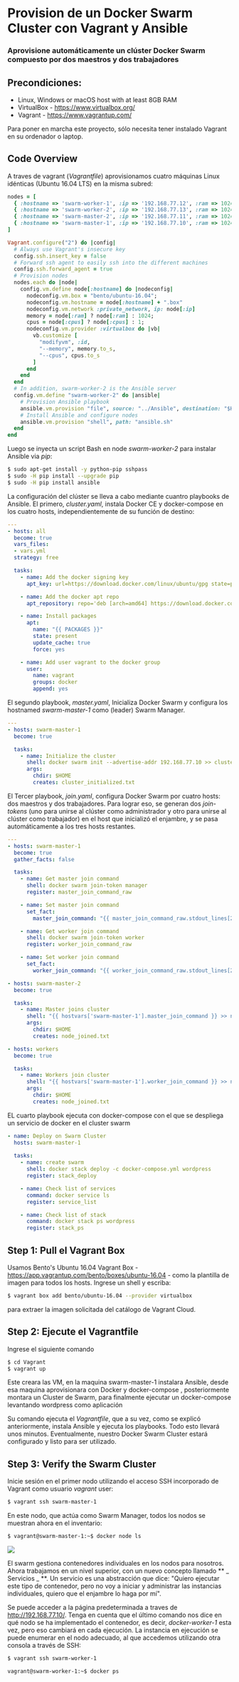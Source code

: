 #  Provision de un Docker Swarm Cluster con Vagrant y Ansible

### Aprovisione automáticamente un clúster Docker Swarm compuesto por dos maestros y dos trabajadores

## Precondiciones:

* Linux, Windows or macOS host with at least 8GB RAM
* VirtualBox - https://www.virtualbox.org/
* Vagrant - https://www.vagrantup.com/

Para poner en marcha este proyecto, sólo necesita tener instalado Vagrant en su ordenador o laptop.


## Code Overview

A traves de vagrant (_Vagrantfile_) aprovisionamos cuatro máquinas Linux idénticas (Ubuntu 16.04 LTS) en la misma subred:


```ruby
nodes = [
  { :hostname => 'swarm-worker-1', :ip => '192.168.77.12', :ram => 1024, :cpus => 1 },
  { :hostname => 'swarm-worker-2', :ip => '192.168.77.13', :ram => 1024, :cpus => 1 },
  { :hostname => 'swarm-master-2', :ip => '192.168.77.11', :ram => 1024, :cpus => 1 },
  { :hostname => 'swarm-master-1', :ip => '192.168.77.10', :ram => 1024, :cpus => 1 }
]

Vagrant.configure("2") do |config|
  # Always use Vagrant's insecure key
  config.ssh.insert_key = false
  # Forward ssh agent to easily ssh into the different machines
  config.ssh.forward_agent = true
  # Provision nodes
  nodes.each do |node|
    config.vm.define node[:hostname] do |nodeconfig|
      nodeconfig.vm.box = "bento/ubuntu-16.04";
      nodeconfig.vm.hostname = node[:hostname] + ".box"
      nodeconfig.vm.network :private_network, ip: node[:ip]
      memory = node[:ram] ? node[:ram] : 1024;
      cpus = node[:cpus] ? node[:cpus] : 1;
      nodeconfig.vm.provider :virtualbox do |vb|
        vb.customize [
          "modifyvm", :id,
          "--memory", memory.to_s,
          "--cpus", cpus.to_s
        ]
      end
    end
  end
  # In addition, swarm-worker-2 is the Ansible server
  config.vm.define "swarm-worker-2" do |ansible|
    # Provision Ansible playbook
    ansible.vm.provision "file", source: "../Ansible", destination: "$HOME"
    # Install Ansible and configure nodes
    ansible.vm.provision "shell", path: "ansible.sh"
  end
end
```

Luego se inyecta un script Bash en node _swarm-worker-2_ para  instalar Ansible via _pip_:

```sh
$ sudo apt-get install -y python-pip sshpass
$ sudo -H pip install --upgrade pip
$ sudo -H pip install ansible
```

La configuración del clúster se lleva a cabo mediante cuantro playbooks de Ansible. El primero, _cluster.yaml_, instala Docker CE  y docker-compose en los cuatro hosts, independientemente de su función de destino:

```yaml
---
- hosts: all
  become: true
  vars_files:
  - vars.yml
  strategy: free

  tasks:
    - name: Add the docker signing key
      apt_key: url=https://download.docker.com/linux/ubuntu/gpg state=present

    - name: Add the docker apt repo
      apt_repository: repo='deb [arch=amd64] https://download.docker.com/linux/ubuntu xenial stable' state=present

    - name: Install packages
      apt:
        name: "{{ PACKAGES }}"
        state: present
        update_cache: true
        force: yes

    - name: Add user vagrant to the docker group
      user:
        name: vagrant
        groups: docker
        append: yes
```

El segundo playbook, _master.yaml_, Inicializa Docker Swarm y configura los hostnamed _swarm-master-1_ como  (leader) Swarm Manager.

```yaml
---
- hosts: swarm-master-1
  become: true

  tasks:
    - name: Initialize the cluster
      shell: docker swarm init --advertise-addr 192.168.77.10 >> cluster_initialized.txt
      args:
        chdir: $HOME
        creates: cluster_initialized.txt
```

El Tercer playbook, _join.yaml_, configura Docker Swarm por cuatro hosts: dos maestros  y dos trabajadores. Para lograr eso, se generan dos _join-tokens_ (uno para unirse al clúster como administrador y otro para unirse al clúster como trabajador) en el host que inicializó el enjambre, y se pasa automáticamente a los tres hosts restantes.
```yaml
---
- hosts: swarm-master-1
  become: true
  gather_facts: false

  tasks:
    - name: Get master join command
      shell: docker swarm join-token manager
      register: master_join_command_raw

    - name: Set master join command
      set_fact:
        master_join_command: "{{ master_join_command_raw.stdout_lines[2] }}"

    - name: Get worker join command
      shell: docker swarm join-token worker
      register: worker_join_command_raw

    - name: Set worker join command
      set_fact:
        worker_join_command: "{{ worker_join_command_raw.stdout_lines[2] }}"

- hosts: swarm-master-2
  become: true

  tasks:
    - name: Master joins cluster
      shell: "{{ hostvars['swarm-master-1'].master_join_command }} >> node_joined.txt"
      args:
        chdir: $HOME
        creates: node_joined.txt

- hosts: workers
  become: true

  tasks:
    - name: Workers join cluster
      shell: "{{ hostvars['swarm-master-1'].worker_join_command }} >> node_joined.txt"
      args:
        chdir: $HOME
        creates: node_joined.txt
```

EL cuarto playbook ejecuta con docker-compose con el que se despliega un servicio de docker en el cluster swarm


```yaml
- name: Deploy on Swarm Cluster
  hosts: swarm-master-1
  
  tasks: 
    - name: create swarm
      shell: docker stack deploy -c docker-compose.yml wordpress
      register: stack_deploy

    - name: Check list of services
      command: docker service ls
      register: service_list

    - name: Check list of stack
      command: docker stack ps wordpress
      register: stack_ps


```

## Step 1: Pull el Vagrant Box

Usamos Bento's Ubuntu 16.04 Vagrant Box - https://app.vagrantup.com/bento/boxes/ubuntu-16.04 - como la plantilla de imagen para todos los hosts. Ingrese un shell y escriba:

```sh
$ vagrant box add bento/ubuntu-16.04 --provider virtualbox
```
para extraer la imagen solicitada del catálogo de Vagrant Cloud.

## Step 2: Ejecute el Vagrantfile

Ingrese el siguiente comando

```sh
$ cd Vagrant
$ vagrant up
```

Este creara las VM, en la maquina swarm-master-1 instalara Ansible, desde esa maquina aprovisionara con Docker y docker-compose , posteriormente montara un Cluster de Swarm, para finalmente ejecutar un docker-compose levantando wordpress como aplicación


Su comando ejecuta el _Vagrantfile_, que a su vez, como se explicó anteriormente, instala Ansible y ejecuta los playbooks. Todo esto llevará unos minutos. Eventualmente, nuestro Docker Swarm Cluster estará configurado y listo para ser utilizado.

## Step 3: Verify the Swarm Cluster

Inicie sesión en el primer nodo utilizando el acceso SSH incorporado de Vagrant como usuario _vagrant_ user:

```sh
$ vagrant ssh swarm-master-1
```

En este nodo, que actúa como Swarm Manager, todos los nodos se muestran ahora en el inventario:

```sh
$ vagrant@swarm-master-1:~$ docker node ls
```

![][1]

El swarm gestiona contenedores individuales en los nodos para nosotros. Ahora trabajamos en un nivel superior, con un nuevo concepto llamado ** _ Servicios _ **. Un servicio es una abstracción que dice: "Quiero ejecutar este tipo de contenedor, pero no voy a iniciar y administrar las instancias individuales, quiero que el enjambre lo haga por mí".



Se puede acceder a la página predeterminada a traves de   http://192.168.77.10/. Tenga en cuenta que el último comando nos dice en qué nodo se ha implementado el contenedor, es decir, _docker-worker-1_ esta vez, pero eso cambiará en cada ejecución. La instancia en ejecución se puede enumerar en el nodo adecuado, al que accedemos utilizando otra consola a través de SSH:


```sh
$ vagrant ssh swarm-worker-1

vagrant@swarm-worker-1:~$ docker ps
```


[1]: ./Images/swarm-001.png
[2]: ./Images/swarm-002.png
[3]: ./Images/swarm-003.png
[4]: ./Images/swarm-004.png
[5]: ./Images/swarm-005.png
[6]: ./Images/swarm-006.png
[7]: ./Images/swarm-007.png
[8]: ./Images/swarm-008.png
[9]: ./Images/swarm-009.png